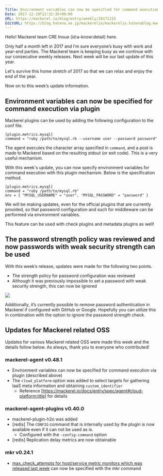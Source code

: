 ```yaml
---
Title: Environment variables can now be specified for command execution via plugin  etc.
Date: 2017-12-19T12:32:35+09:00
URL: https://mackerel.io/blog/entry/weekly/20171215
EditURL: https://blog.hatena.ne.jp/mackerelio/mackerelio.hatenablog.mackerel.io/atom/entry/8599973812327919036
---
```


Hello! Mackerel team CRE Inoue (id:a-know:detail) here. 

Only half a month left in 2017 and I’m sure everyone’s busy with work and year-end parties. The Mackerel team is keeping busy as we continue with our consecutive weekly releases. Next week will be our last update of this year.

Let's survive this home stretch of 2017 so that we can relax and enjoy the end of the year.

Now on to this week’s update information.

## Environment variables can now be specified for command execution via plugin
Mackerel plugins can be used by adding the following configuration to the conf file.

```
[plugin.metrics.mysql]
command = "ruby /path/to/mysql.rb --username user --password password"
```

The agent executes the character array specified in `command`, and a post is made to Mackerel based on the resulting stdout (or exit code). This is a very useful mechanism.

With this week's update, you can now specify environment variables for command execution with this plugin mechanism. 
Below is the specification method.

```
[plugin.metrics.mysql]
command = "ruby /path/to/mysql.rb"
env = { "MYSQL_USERNAME" = "user", "MYSQL_PASSWORD" = "password" }
```

We will be making updates, even for the official plugins that are currently provided, so that password configuration and such for middleware can be performed via environment variables.

This feature can be used with check plugins and metadata plugins as well!

## The password strength policy was reviewed and now passwords with weak security strength can be used 

With this week’s release, updates were made for the following two points.

- The strength policy for password configuration was reviewed
- Although it was previously impossible to set a password with weak security strength, this can now be ignored

![](https://cdn-ak.f.st-hatena.com/images/fotolife/a/andyyk/20171219/20171219123015.png)

Additionally, it’s currently possible to remove password authentication in Mackerel if configured with GitHub or Google. Hopefully you can utilize this in combination with the option to ignore the password strength check. 


## Updates for Mackerel related OSS
Updates for various Mackerel related OSS were made this week and the details follow below. As always, thank you to everyone who contributed!

### mackerel-agent v0.48.1
- Environment variables can now be specified for command execution via plugin (described above)
- The `cloud_platform` option was added to select targets for gathering laaS meta information and obtaining `custom_identifier` 
    - Reference [https://mackerel.io/docs/entry/spec/agent#cloud-platform:title] for details

### mackerel-agent-plugins v0.40.0
- mackerel-plugin-h2o was added
- [redis] The `CONFIG` command that is internally used by the plugin is now available even if it can not be used as is.
    - Configured with the `-config-command` option
- [redis] Replication delay metrics are now obtainable


### mkr v0.24.1
- [max_check_attempts for host/service metric monitors which was released last week](https://mackerel.io/blog/entry/weekly/20171208) can now be specified with the mkr command
